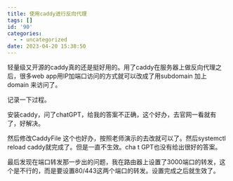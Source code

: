 ```yaml
---
title: 使用caddy进行反向代理
tags: []
id: '90'
categories:
  - - uncategorized
date: 2023-04-20 15:38:50
---
```


轻量级又开源的caddy真的还是挺好用的。用了caddy在服务器上做反向代理之后，很多web app用IP加端口访问的方式就可以改成了用subdomain 加上 domain 来访问了。

记录一下过程。

安装caddy，问了chatGPT，给我的答案不正确，这个好办，去官网一看就有了，好解决。

然后修改CaddyFile 这个也好办，按照老师演示的去改就可以了。然后systemctl reload caddy就完成了。但是一直不生效。cha t GPT也没有给出很好的答案。

最后发现在端口转发那一步出的问题，我在路由器上设置了3000端口的转发，这个是不行的，而是要设置80/443这两个端口的转发。设置完成之后就生效了。